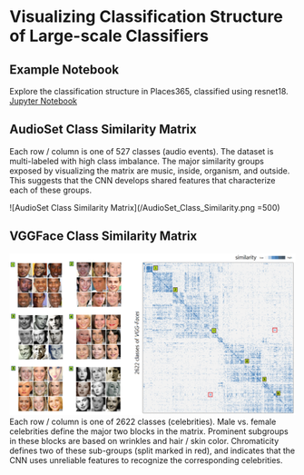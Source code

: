 # Visualizing Classification Structure of Large-scale Classifiers

## Example Notebook
Explore the classification structure in Places365, classified using resnet18.
<br/>
[Jupyter Notebook](Places365_example.ipynb)

## AudioSet Class Similarity Matrix
Each row / column is one of 527 classes (audio events).
The dataset is multi-labeled with high class imbalance.
The major similarity groups exposed by visualizing the matrix are music, inside, organism, and outside.
This suggests that the CNN develops shared features that characterize each of these groups. 

![AudioSet Class Similarity Matrix](/AudioSet_Class_Similarity.png  =500)

## VGGFace Class Similarity Matrix
![VGGFace Class Similarity Matrix](/VGGFace_SImilarities.png)
Each row / column is one of 2622 classes (celebrities).
Male vs. female celebrities define the major two blocks in the matrix.
Prominent subgroups in these blocks are based on wrinkles and hair / skin color.
Chromaticity defines two of these sub-groups (split marked in red), and indicates that the CNN uses unreliable features to recognize the corresponding celebrities.
